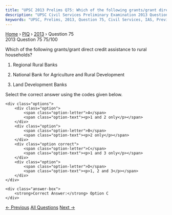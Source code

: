 ```yaml
---
title: "UPSC 2013 Prelims Q75: Which of the following grants/grant direct credit assistance..."
description: "UPSC Civil Services Preliminary Examination 2013 Question 75 with options and answer"
keywords: "UPSC, Prelims, 2013, Question 75, Civil Services, IAS, Previous Year Questions"
---
```


<nav class="breadcrumb">
    <a href="../../">Home</a>
    <span>›</span>
    <a href="../">PIQ</a>
    <span>›</span>
    <a href="./">2013</a>
    <span>›</span>
    <span>Question 75</span>
</nav>

<div class="question-header">
    <div class="question-meta">
        <span class="year-badge">2013</span>
        <span class="question-number">Question 75</span>
        <span class="progress">75/100</span>
    </div>
    <div class="progress-bar">
        <div class="progress-fill" style="width: 75.0%"></div>
    </div>
</div>

<div class="question-content">
    <div class="question-text">
        <p>Which of the following grants/grant direct credit assistance to rural households?</p>
<ol>
<li>
<p>Regional Rural Banks</p>
</li>
<li>
<p>National Bank for Agriculture and Rural Development</p>
</li>
<li>
<p>Land Development Banks</p>
</li>
</ol>
<p>Select the correct answer using the codes given below.</p>
    </div>
    
    <div class="options">
        <div class="option">
            <span class="option-letter">A</span>
            <span class="option-text"><p>1 and 2 only</p></span>
        </div>
        <div class="option">
            <span class="option-letter">B</span>
            <span class="option-text"><p>2 only</p></span>
        </div>
        <div class="option correct">
            <span class="option-letter">C</span>
            <span class="option-text"><p>1 and 3 only</p></span>
        </div>
        <div class="option">
            <span class="option-letter">D</span>
            <span class="option-text"><p>1, 2 and 3</p></span>
        </div>
    </div>

    <div class="answer-box">
        <strong>Correct Answer:</strong> Option C
    </div>
</div>

<div class="question-nav">
    <a href="../q074-the-national-income-of-a-country-for-a-given-perio/" class="nav-btn prev">← Previous</a>
    <a href="../" class="nav-btn center">All Questions</a>
    <a href="../q076-consider-the-following-statements-the-parliamentar/" class="nav-btn next">Next →</a>
</div>
